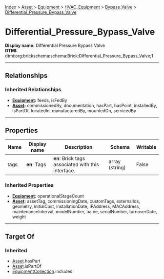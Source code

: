 [Index](../../../../Index.md) > [Asset](../../../Asset.md) > [Equipment](../../Equipment.md) > [HVAC_Equipment](../HVAC_Equipment.md) > [Bypass_Valve](Bypass_Valve.md) > [Differential_Pressure_Bypass_Valve](#)
# Differential_Pressure_Bypass_Valve

**Display name:** Differential Pressure Bypass Valve<br />
**DTMI:** dtmi:org:brickschema:schema:Brick:Differential_Pressure_Bypass_Valve;1

---

## Relationships

### Inherited Relationships
* **[Equipment](../../Equipment.md):** feeds, isFedBy
* **[Asset](../../../Asset.md):** commissionedBy, documentation, hasPart, hasPoint, installedBy, isPartOf, locatedIn, manufacturedBy, mountedOn, servicedBy

---

## Properties

|Name|Display name|Description|Schema|Writable|
|-|-|-|-|-|
|tags|**en**: Tags|**en**: Brick tags associated with this interface.|array (string)|False|
### Inherited Properties
* **[Equipment](../../Equipment.md):** operationalStageCount
* **[Asset](../../../Asset.md):** assetTag, commissioningDate, customTags, externalIds, geometry, initialCost, installationDate, IPAddress, MACAddress, maintenanceInterval, modelNumber, name, serialNumber, turnoverDate, weight

---

## Target Of
### Inherited
* [Asset](../../../Asset.md).hasPart
* [Asset](../../../Asset.md).isPartOf
* [EquipmentCollection](../../../../Collection/AssetCollection/EquipmentCollection/EquipmentCollection.md).includes
